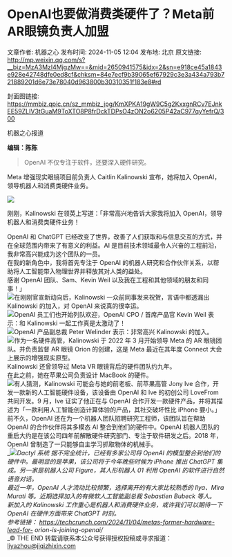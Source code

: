 # OpenAI也要做消费类硬件了？Meta前AR眼镜负责人加盟

文章作者: 机器之心
发布时间: 2024-11-05 12:04
发布地: 北京
原文链接: http://mp.weixin.qq.com/s?__biz=MzA3MzI4MjgzMw==&mid=2650941575&idx=2&sn=e918ce45a1843e928e42748dfe0ed8cf&chksm=84e7ecf9b39065ef67929c3e3a434a793b721889201d6e73e78040d963800b30310351f183e8#rd

封面图链接: https://mmbiz.qpic.cn/sz_mmbiz_jpg/KmXPKA19gW9C5g2KxxgnRCv7EJnkEE59ZLIV3tGuaM9ToXTO8P8frDckTDPsO4zON2o6205P42aC977qyYefrQ/300

机器之心报道

**编辑：陈陈**

> OpenAI 不仅专注于软件，还要深入硬件研究。

  

Meta 增强现实眼镜项目前负责人 Caitlin Kalinowski 宣布，她将加入 OpenAI，领导机器人和消费类硬件业务。

  

![](https://mmbiz.qpic.cn/sz_mmbiz_png/KmXPKA19gW9C5g2KxxgnRCv7EJnkEE59dtDv0HhZ7ibdETSxHvf3Y9TuQqIPSiaObLrCp8BP6fhHmnQggq9nGB9g/640?wx_fmt=png&from=appmsg)

  

刚刚，Kalinowski 在领英上写道：「非常高兴地告诉大家我将加入 OpenAI，领导机器人和消费类硬件业务！

  

OpenAI 和 ChatGPT 已经改变了世界，改善了人们获取和与信息交互的方式，并在全球范围内带来了有意义的利益。AI
是目前技术领域最令人兴奋的工程前沿，我非常高兴能成为这个团队的一员。  
在我的新角色中，我将首先专注于 OpenAI 的机器人研究和合作伙伴关系，以帮助将人工智能带入物理世界并释放其对人类的益处。  
感谢 OpenAI 团队、Sam、Kevin Weil 以及我在工程和其他领域的朋友和同事！」  
![](https://mmbiz.qpic.cn/sz_mmbiz_png/KmXPKA19gW9C5g2KxxgnRCv7EJnkEE59NxSAianCIaYDGrJbRBArA1DsRSrjicBKgemvSsCOUp5ysBG3cpAU6NwA/640?wx_fmt=png&from=appmsg)在刚刚官宣新动向后，Kalinowski
一众前同事发来祝贺，言语中都透漏出 Kalinowski 的加入，对 OpenAI 来说真的很幸运。  
![](https://mmbiz.qpic.cn/sz_mmbiz_png/KmXPKA19gW9C5g2KxxgnRCv7EJnkEE59HV2aBMrXKv2ichw9NVRjNvy27LEibfd3SIT8yoXpXd1kuibJicNlBWrlzQ/640?wx_fmt=png&from=appmsg)OpenAI
员工们也开始列队欢迎，OpenAI CPO / 首席产品官 Kevin Weil 表示：和 Kalinowski 一起工作真是太激动了！  
![](https://mmbiz.qpic.cn/sz_mmbiz_png/KmXPKA19gW9C5g2KxxgnRCv7EJnkEE59v6NKdEqMAqyWk0NVjoWFMNmRQ09sxhU8nV3lvicWfbdrcUxP6icmZabQ/640?wx_fmt=png&from=appmsg)OpenAI
产品副总裁 Peter Welinder 表示：非常高兴 Kalinowski 的加入。  
![](https://mmbiz.qpic.cn/sz_mmbiz_png/KmXPKA19gW9C5g2KxxgnRCv7EJnkEE59Gj76A78zZkevMyGm12JXMHMAB3AC2icNbwiajSG2cOOEEIibFJUvD1bNw/640?wx_fmt=png&from=appmsg)作为一名硬件高管，Kalinowski
于 2022 年 3 月开始领导 Meta 的 AR 眼镜团队。并负责监督 AR 眼镜 Orion 的创建，这是 Meta 最近在其年度 Connect
大会上展示的增强现实原型。  
Kalinowski 还曾领导过 Meta VR 眼镜背后的硬件团队约九年。  
在此之前，她在苹果公司负责设计 MacBook 的硬件。  
![](https://mmbiz.qpic.cn/sz_mmbiz_png/KmXPKA19gW9C5g2KxxgnRCv7EJnkEE593QcUHTys8EicDo8cr7p8l3swibMZQx86m0wG0BQPm5IkOuNOOCM7wj1Q/640?wx_fmt=png&from=appmsg)有人猜测，Kalinowski
可能会与她的前老板、前苹果高管 Jony Ive 合作，开发一款新的人工智能硬件设备，该设备由 OpenAI 和 Ive 的初创公司 LoveFrom
共同开发。9 月，Ive 证实了他正在与 OpenAI 合作开发一款硬件产品，并将其描述为「一款利用人工智能创造计算体验的产品，其社交破坏性比 iPhone
要小。」  
前不久，OpenAI 还在为一个机器人团队招聘研究工程师，该团队旨在帮助 OpenAI 的合作伙伴将其多模态 AI 整合到他们的硬件中。OpenAI
机器人团队的重启大约是在该公司四年前解散硬件研究部门、专注于软件研发之后。2018 年，OpenAI 曾制造了一只能够自主学习抓取物体的机械手。  
_![](https://mmbiz.qpic.cn/sz_mmbiz_png/KmXPKA19gW9C5g2KxxgnRCv7EJnkEE59K2ic8giat6YpiaTzat379y3bDBukEl8icPYOBnTibhNV4MUN8M3qfQg1vkA/640?wx_fmt=png&from=appmsg)__Dactyl
系统_ 据不完全统计，已经有多家公司将 OpenAI 的模型整合到他们的硬件中。最明显的是苹果，该公司将于今年晚些时候为 iPhone 推出 ChatGPT
集成。另一家是机器人公司 Figure，其人形机器人 01 利用 OpenAI 的软件进行自然语音对话。  
最近一年，OpenAI 人才流动比较频繁，选择离开的有大家比较熟悉的 Ilya、Mira Murati 等。近期选择加入的有微软人工智能副总裁
Sebastien Bubeck 等人。  
新加入的 Kalinowski 工作重心是机器人和消费硬件业务，或许我们可以期待一下 OpenAI 在硬件方面带来 ChatGPT 时刻。  
 _参考链接：_ _https://techcrunch.com/2024/11/04/metas-former-hardware-lead-for-
orion-is-joining-openai/__  
_© THE END 转载请联系本公众号获得授权投稿或寻求报道：liyazhou@jiqizhixin.com

